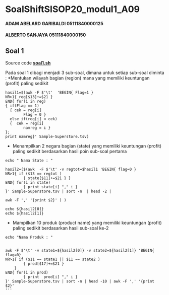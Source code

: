 # SoalShiftSISOP20_modul1_A09
#### ADAM ABELARD GARIBALDI 05111840000125
#### ALBERTO SANJAYA 05111840000150

## Soal 1
Source code **[soal1.sh](https://github.com/Alberto0150/SoalShiftSISOP20_modul1_A09/blob/master/Soal1/soal1.sh)**

Pada soal 1 dibagi menjadi 3 sub-soal, dimana untuk setiap sub-soal diminta :
*Mentukan wilayah bagian (region) mana yang memiliki keuntungan (profit) paling sedikit

```
hasil1=$(awk -F $'\t'  'BEGIN{ Flag=1 }
NR>1{ reg[$13]+=$21 }
END{ for(i in reg)
{ if(Flag == 1)
  { cek = reg[i]
        Flag = 0 }
  else if(reg[i] < cek)
  {  cek = reg[i]
        namreg = i }
};
print namreg}' Sample-Superstore.tsv)
```
* Menampilkan 2 negara bagian (state) yang memiliki keuntungan (profit) paling sedikit berdasarkan hasil poin sub-soal pertama

```
echo " Nama State : "

hasil2=($(awk  -F $'\t' -v regtot=$hasil1 'BEGIN{ flag=0 }
NR>1{ if ($13 == regtot )
        { state[$11]+=$21 } }
END{ for(i in state)
        { print state[i] "," i }
}' Sample-Superstore.tsv | sort -n  | head -2 |

awk -F ',' '{print $2}' ) )

echo ${hasil2[0]}
echo ${hasil2[1]}
```

* Mampilkan 10 produk (product name) yang memiliki keuntungan (profit) paling sedikit berdasarkan hasil sub-soal ke-2

```
echo "Nama Produk : "


awk -F $'\t' -v state1=${hasil2[0]} -v state2=${hasil2[1]} 'BEGIN{ flag=0}
NR>1{ if ($11 == state1 || $11 == state2 )
        { prod[$17]+=$21 }
    }
END{ for(i in prod)
        { print  prod[i] "," i }
}' Sample-Superstore.tsv | sort -n | head -10 | awk -F ',' '{print $2}'
'''
